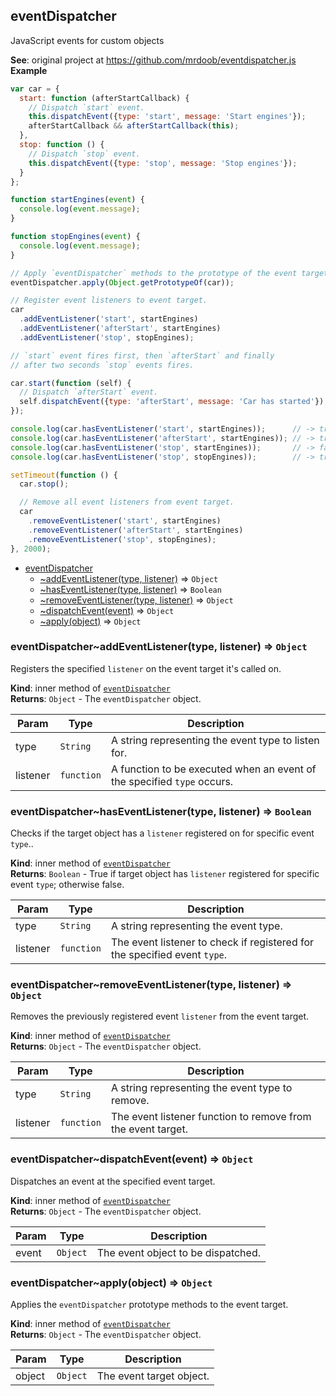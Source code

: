 <a name="module_eventDispatcher"></a>

## eventDispatcher
JavaScript events for custom objects

**See**: original project at https://github.com/mrdoob/eventdispatcher.js  
**Example**  
```js
var car = {
  start: function (afterStartCallback) {
    // Dispatch `start` event.
    this.dispatchEvent({type: 'start', message: 'Start engines'});
    afterStartCallback && afterStartCallback(this);
  },
  stop: function () {
    // Dispatch `stop` event.
    this.dispatchEvent({type: 'stop', message: 'Stop engines'});
  }
};

function startEngines(event) {
  console.log(event.message);
}

function stopEngines(event) {
  console.log(event.message);
}

// Apply `eventDispatcher` methods to the prototype of the event target.
eventDispatcher.apply(Object.getPrototypeOf(car));

// Register event listeners to event target.
car
  .addEventListener('start', startEngines)
  .addEventListener('afterStart', startEngines)
  .addEventListener('stop', stopEngines);

// `start` event fires first, then `afterStart` and finally
// after two seconds `stop` events fires.

car.start(function (self) {
  // Dispatch `afterStart` event.
  self.dispatchEvent({type: 'afterStart', message: 'Car has started'});
});

console.log(car.hasEventListener('start', startEngines));      // -> true
console.log(car.hasEventListener('afterStart', startEngines)); // -> true
console.log(car.hasEventListener('stop', startEngines));       // -> false
console.log(car.hasEventListener('stop', stopEngines));        // -> true

setTimeout(function () {
  car.stop();

  // Remove all event listeners from event target.
  car
    .removeEventListener('start', startEngines)
    .removeEventListener('afterStart', startEngines)
    .removeEventListener('stop', stopEngines);
}, 2000);
```

* [eventDispatcher](#module_eventDispatcher)
    * [~addEventListener(type, listener)](#module_eventDispatcher..addEventListener) ⇒ <code>Object</code>
    * [~hasEventListener(type, listener)](#module_eventDispatcher..hasEventListener) ⇒ <code>Boolean</code>
    * [~removeEventListener(type, listener)](#module_eventDispatcher..removeEventListener) ⇒ <code>Object</code>
    * [~dispatchEvent(event)](#module_eventDispatcher..dispatchEvent) ⇒ <code>Object</code>
    * [~apply(object)](#module_eventDispatcher..apply) ⇒ <code>Object</code>

<a name="module_eventDispatcher..addEventListener"></a>

### eventDispatcher~addEventListener(type, listener) ⇒ <code>Object</code>
Registers the specified `listener` on the event target it's called on.

**Kind**: inner method of <code>[eventDispatcher](#module_eventDispatcher)</code>  
**Returns**: <code>Object</code> - The `eventDispatcher` object.  

| Param | Type | Description |
| --- | --- | --- |
| type | <code>String</code> | A string representing the event type to listen for. |
| listener | <code>function</code> | A function to be executed when an event of the specified `type` occurs. |

<a name="module_eventDispatcher..hasEventListener"></a>

### eventDispatcher~hasEventListener(type, listener) ⇒ <code>Boolean</code>
Checks if the target object has a `listener` registered on for specific event `type`..

**Kind**: inner method of <code>[eventDispatcher](#module_eventDispatcher)</code>  
**Returns**: <code>Boolean</code> - True if target object has `listener` registered for specific event `type`; otherwise false.  

| Param | Type | Description |
| --- | --- | --- |
| type | <code>String</code> | A string representing the event type. |
| listener | <code>function</code> | The event listener to check if registered for the specified event `type`. |

<a name="module_eventDispatcher..removeEventListener"></a>

### eventDispatcher~removeEventListener(type, listener) ⇒ <code>Object</code>
Removes the previously registered event `listener` from the event target.

**Kind**: inner method of <code>[eventDispatcher](#module_eventDispatcher)</code>  
**Returns**: <code>Object</code> - The `eventDispatcher` object.  

| Param | Type | Description |
| --- | --- | --- |
| type | <code>String</code> | A string representing the event type to remove. |
| listener | <code>function</code> | The event listener function to remove from the event target. |

<a name="module_eventDispatcher..dispatchEvent"></a>

### eventDispatcher~dispatchEvent(event) ⇒ <code>Object</code>
Dispatches an event at the specified event target.

**Kind**: inner method of <code>[eventDispatcher](#module_eventDispatcher)</code>  
**Returns**: <code>Object</code> - The `eventDispatcher` object.  

| Param | Type | Description |
| --- | --- | --- |
| event | <code>Object</code> | The event object to be dispatched. |

<a name="module_eventDispatcher..apply"></a>

### eventDispatcher~apply(object) ⇒ <code>Object</code>
Applies the `eventDispatcher` prototype methods to the event target.

**Kind**: inner method of <code>[eventDispatcher](#module_eventDispatcher)</code>  
**Returns**: <code>Object</code> - The `eventDispatcher` object.  

| Param | Type | Description |
| --- | --- | --- |
| object | <code>Object</code> | The event target object. |

